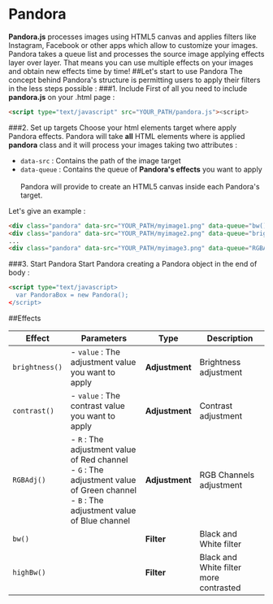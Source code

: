 # Pandora
<b>Pandora.js</b> processes images using HTML5 canvas and applies filters like Instagram, Facebook or other apps which allow to customize your images. Pandora takes a queue list and processes the source image applying effects layer over layer. That means you can use multiple effects on your images and obtain new effects time by time!
##Let's start to use Pandora
The concept behind Pandora's structure is permitting users to apply their filters in the less steps possible :
###1. Include
First of all you need to include <b>pandora.js</b> on your .html page :
```html
<script type="text/javascript" src="YOUR_PATH/pandora.js"><script>
```
###2. Set up targets
Choose your html elements target where apply Pandora effects.
Pandora will take <b>all</b> HTML elements where is applied <b>pandora</b> class and it will process your images taking two attributes :

- `data-src` : Contains the path of the image target
- `data-queue` : Contains the queue of <b>Pandora's effects</b> you want to apply
<br><br>Pandora will provide to create an HTML5 canvas inside each Pandora's target.

 Let's give an example :
```html
<div class="pandora" data-src="YOUR_PATH/myimage1.png" data-queue="bw();contrast(30);"></div>
<div class="pandora" data-src="YOUR_PATH/myimage2.png" data-queue="brightness(15);"></div>
...
<div class="pandora" data-src="YOUR_PATH/myimage3.png" data-queue="RGBAdj(20,30,10);contrast(30);"></div>
```

###3. Start Pandora
Start Pandora creating a Pandora object in the end of body :
```html
<script type="text/javascript>
  var PandoraBox = new Pandora();
</script>
```
##Effects

Effect | Parameters | Type | Description 
--- | --- | --- | ---
`brightness()` | - `value` : The adjustment value you want to apply | <b>Adjustment</b> | Brightness adjustment
`contrast()` | - `value` : The contrast value you want to apply | <b>Adjustment</b> | Contrast adjustment
`RGBAdj()` | - `R` : The adjustment value of Red channel <br> - `G` : The adjustment value of Green channel <br> - `B` : The adjustment value of Blue channel | <b>Adjustment</b> | RGB Channels adjustment
`bw()` |  | <b>Filter</b> | Black and White filter
`highBw()` |  | <b>Filter</b> | Black and White filter more contrasted

